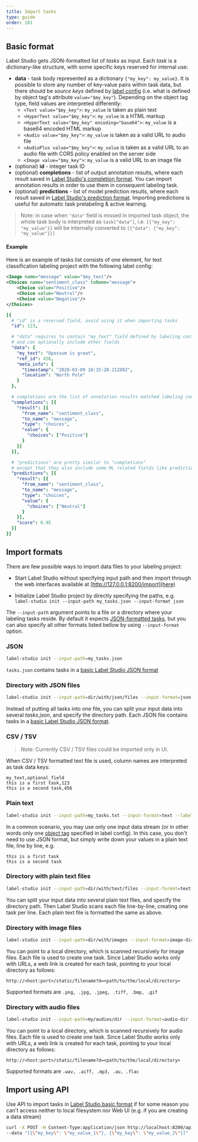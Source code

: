 ```yaml
---
title: Import tasks
type: guide
order: 101
---
```


## Basic format

Label Studio gets JSON-formatted list of _tasks_ as input. Each _task_ is a dictionary-like structure, with some specific keys reserved for internal use:

* **data** - task body represented as a dictionary `{"my_key": my_value}`. It is possible to store any number of key-value pairs within task data, but there should be _source keys_ defined by [label config](/guide/setup.html#Labeling-config) (i.e. what is defined by object tag's attribute `value="$my_key"`).
    Depending on the object tag type, field values are interpreted differently:
    - `<Text value="$my_key">`: `my_value` is taken as plain text
    - `<HyperText value="$my_key">`: `my_value` is a HTML markup
    - `<HyperText value="$my_key" encoding="base64">`: `my_value` is a base64 encoded HTML markup
    - `<Audio value="$my_key">`: `my_value` is taken as a valid URL to audio file
    - `<AudioPlus value="$my_key">`: `my_value` is taken as a valid URL to an audio file with CORS policy enabled on the server side
    - `<Image value="$my_key">`: `my_value` is a valid URL to an image file
* (optional) **id** - integer task ID
* (optional) **completions** - list of output annotation results, where each result saved in [Label Studio's completion format](/completions.html#Completion-format). You can import annotation results in order to use them in consequent labeling task.
* (optional) **predictions** - list of model prediction results, where each result saved in [Label Studio's prediction format](/completions.html#Prediction-format). Importing predictions is useful for automatic task prelabeling & active learning.

> Note: in case when `"data"` field is missed in imported task object, the whole task body is interpreted as `task["data"]`, i.e. `[{"my_key": "my_value"}]` will be internally converted to `[{"data": {"my_key": "my_value"}}]`


#### Example
Here is an example of tasks list consists of one element, for text classification labeling project with the following label config:
```xml
<Image name="message" value="$my_text"/>
<Choices name="sentiment_class" toName="message">
    <Choice value="Positive"/>
    <Choice value="Neutral"/>
    <Choice value="Negative"/>
</Choices>
```

```yaml
[{
  # "id" is a reserved field, avoid using it when importing tasks
  "id": 123,

  # "data" requires to contain "my_text" field defined by labeling config,
  # and can optionally include other fields
  "data": {
    "my_text": "Opossum is great",
    "ref_id": 456,
    "meta_info": {
      "timestamp": "2020-03-09 18:15:28.212882",
      "location": "North Pole"
    } 
  },

  # completions are the list of annotation results matched labeling config schema
  "completions": [{
    "result": [{
      "from_name": "sentiment_class",
      "to_name": "message",
      "type": "choices",
      "value": {
        "choices": ["Positive"]
      }
    }]
  }],

  # "predictions" are pretty similar to "completions" 
  # except that they also include some ML related fields like prediction "score"
  "predictions": [{
    "result": [{
      "from_name": "sentiment_class",
      "to_name": "message",
      "type": "choices",
      "value": {
        "choices": ["Neutral"]
      }
    }],
    "score": 0.95
  }]
}]
```

## Import formats

There are few possible ways to import data files to your labeling project:

 - Start Label Studio without specifying input path and then import through the web interfaces available at [http://127.0.0.1:8200/import](here)

 - Initialize Label Studio project by directly specifying the paths, e.g. `label-studio init --input-path my_tasks.json --input-format json`

The `--input-path` argument points to a file or a directory where your labeling tasks reside. By default it expects [JSON-formatted tasks](config.html#JSON-file),
but you can also specify all other formats listed bellow by using `--input-format` option.

### JSON

```bash
label-studio init --input-path=my_tasks.json
```

`tasks.json` contains tasks in a [basic Label Studio JSON format](tasks.html#Basic-format)

### Directory with JSON files

```bash
label-studio init --input-path=dir/with/json/files --input-format=json-dir
```

Instead of putting all tasks into one file, you can split your input data into several _tasks.json_, and specify the directory path. Each JSON file contains tasks in a [basic Label Studio JSON format](tasks.html#Basic-format).

### CSV / TSV

> Note: Currently CSV / TSV files could be imported only in UI.

When CSV / TSV formatted text file is used, column names are interpreted as task data keys: 
```csv
my_text,optional_field
this is a first task,123
this is a second task,456
```

### Plain text

```bash
label-studio init --input-path=my_tasks.txt --input-format=text --label-config=config.xml
```

In a common scenario, you may use only one input data stream (or in other words only one [object tag](/tags) specified in label config). In this case, you don't need to use JSON format, but simply write down your values in a plain text file, line by line, e.g.

```text
this is a first task
this is a second task
```

### Directory with plain text files

```bash
label-studio init --input-path=dir/with/text/files --input-format=text-dir --label-config=config.xml
```

You can split your input data into several plain text files, and specify the directory path. Then Label Studio scans each file line-by-line, creating one task per line. Each plain text file is formatted the same as above.

### Directory with image files

```bash
label-studio init --input-path=dir/with/images --input-format=image-dir --label-config=config.xml
```

You can point to a local directory, which is scanned recursively for image files. Each file is used to create one task.
Since Label Studio works only with URLs, a web link is created for each task, pointing to your local directory as follows:

```
http://<host:port>/static/filename?d=<path/to/the/local/directory>
```

Supported formats are `.png, .jpg, .jpeg, .tiff, .bmp, .gif`

### Directory with audio files

```bash
label-studio init --input-path=my/audios/dir --input-format=audio-dir --label-config=config.xml
```

You can point to a local directory, which is scanned recursively for audio files. Each file is used to create one task.
Since Label Studio works only with URLs, a web link is created for each task, pointing to your local directory as follows:

```
http://<host:port>/static/filename?d=<path/to/the/local/directory>
```

Supported formats are `.wav, .aiff, .mp3, .au, .flac`


## Import using API

Use API to import tasks in [Label Studio basic format](tasks.html#Basic-format) if for some reason you can't access neither to local filesystem nor Web UI (e.g. if you are creating a data stream)

```bash
curl -X POST -H Content-Type:application/json http://localhost:8200/api/import \
--data "[{\"my_key\": \"my_value_1\"}, {\"my_key\": \"my_value_2\"}]"
```
